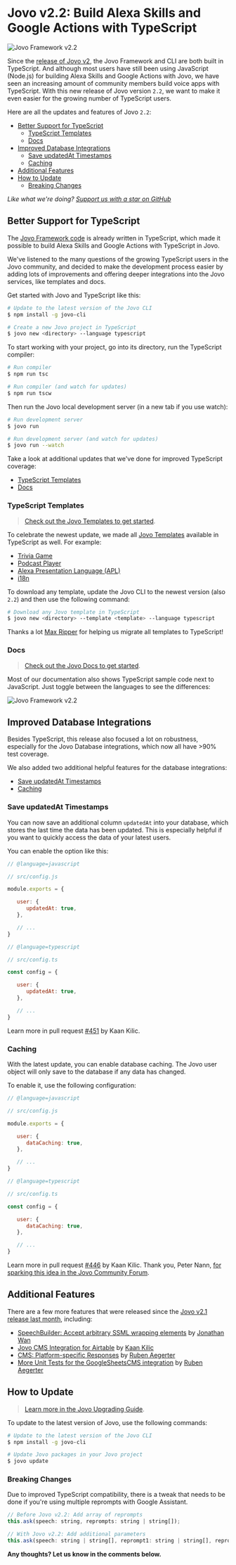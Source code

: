 # Jovo v2.2: Build Alexa Skills and Google Actions with TypeScript

![Jovo Framework v2.2](./img/jovo-v2-2.jpg "Jovo Framework launches version 2.2")

Since the [release of Jovo v2](https://medium.com/@einkoenig/introducing-jovo-framework-v2-c98326ac4aca), the Jovo Framework and CLI are both built in TypeScript. And although most users have still been using JavaScript (Node.js) for building Alexa Skills and Google Actions with Jovo, we have seen an increasing amount of community members build voice apps with TypeScript. With this new release of Jovo version `2.2`, we want to make it even easier for the growing number of TypeScript users.

Here are all the updates and features of Jovo `2.2`:

* [Better Support for TypeScript](#better-support-for-typescript)
   * [TypeScript Templates](#typescript-templates)
   * [Docs](#docs)
* [Improved Database Integrations](#improved-database-integrations)
   * [Save updatedAt Timestamps](#save-updatedat-timestamps)
   * [Caching](#caching) 
* [Additional Features](#additional-features)
* [How to Update](#how-to-update)
   * [Breaking Changes](#breaking-changes)


*Like what we're doing? [Support us with a star on GitHub](https://github.com/jovotech/jovo-framework/)* 


## Better Support for TypeScript

The [Jovo Framework code](https://github.com/jovotech/jovo-framework) is already written in TypeScript, which made it possible to build Alexa Skills and Google Actions with TypeScript in Jovo.

We've listened to the many questions of the growing TypeScript users in the Jovo community, and decided to make the development process easier by adding lots of improvements and offering deeper integrations into the Jovo services, like templates and docs.

Get started with Jovo and TypeScript like this:

```sh
# Update to the latest version of the Jovo CLI
$ npm install -g jovo-cli

# Create a new Jovo project in TypeScript
$ jovo new <directory> --language typescript
```

To start working with your project, go into its directory, run the TypeScript compiler: 

```sh
# Run compiler
$ npm run tsc

# Run compiler (and watch for updates)
$ npm run tscw
```

Then run the Jovo local development server (in a new tab if you use watch):

```sh
# Run development server
$ jovo run

# Run development server (and watch for updates)
$ jovo run --watch
```

Take a look at additional updates that we've done for improved TypeScript coverage:

* [TypeScript Templates](#typescript-templates)
* [Docs](#docs)

### TypeScript Templates

> [Check out the Jovo Templates to get started](https://github.com/jovotech/jovo-templates).

To celebrate the newest update, we made all [Jovo Templates](https://github.com/jovotech/jovo-templates) available in TypeScript as well. For example:

* [Trivia Game](https://github.com/jovotech/jovo-templates/tree/master/02_trivia-game/typescript)
* [Podcast Player](https://github.com/jovotech/jovo-templates/tree/master/podcast-player/typescript)
* [Alexa Presentation Language (APL)](https://github.com/jovotech/jovo-templates/tree/master/alexa/apl/typescript)
* [i18n](https://github.com/jovotech/jovo-templates/tree/master/i18n/typescript)

To download any template, update the Jovo CLI to the newest version (also `2.2`) and then use the following command:

```sh
# Download any Jovo template in TypeScript
$ jovo new <directory> --template <template> --language typescript
```

Thanks a lot [Max Ripper](https://github.com/Veake) for helping us migrate all templates to TypeScript!

### Docs

> [Check out the Jovo Docs to get started](https://www.jovo.tech/docs).

Most of our documentation also shows TypeScript sample code next to JavaScript. Just toggle between the languages to see the differences:

![Jovo Framework v2.2](./img/typescript-docs.gif "Jovo Framework launches version 2.2")


## Improved Database Integrations

Besides TypeScript, this release also focused a lot on robustness, especially for the Jovo Database integrations, which now all have >90% test coverage.

We also added two additional helpful features for the database integrations:
* [Save updatedAt Timestamps](#save-updatedat-timestamps)
* [Caching](#caching) 


### Save updatedAt Timestamps

You can now save an additional column `updatedAt` into your database, which stores the last time the data has been updated. This is especially helpful if you want to quickly access the data of your latest users.

You can enable the option like this:

```js
// @language=javascript

// src/config.js

module.exports = {

   user: {
      updatedAt: true,
   },

   // ...
}

// @language=typescript

// src/config.ts

const config = {

   user: {
      updatedAt: true,
   },

   // ...
}
```

Learn more in pull request [#451](https://github.com/jovotech/jovo-framework/pull/451) by Kaan Kilic.

### Caching

With the latest update, you can enable database caching. The Jovo user object will only save to the database if any data has changed.

To enable it, use the following configuration:

```js
// @language=javascript

// src/config.js

module.exports = {

   user: {
      dataCaching: true,
   },

   // ...
}

// @language=typescript

// src/config.ts

const config = {

   user: {
      dataCaching: true,
   },

   // ...
}
```
Learn more in pull request [#446](https://github.com/jovotech/jovo-framework/pull/446) by Kaan Kilic. Thank you, Peter Nann, [for sparking this idea in the Jovo Community Forum](https://community.jovo.tech/t/jovo-middlewares-and-db-operations/164/3).



## Additional Features

There are a few more features that were released since the [Jovo v2.1 release last month](https://www.jovo.tech/news/2019-03-05-jovo-v2-1), including:

* [SpeechBuilder: Accept arbitrary SSML wrapping elements](https://github.com/jovotech/jovo-framework/pull/442) by [Jonathan Wan](https://github.com/jnthnwn)
* [Jovo CMS Integration for Airtable](https://www.jovo.tech/news/2019-03-12-airtable-cms-integration) by [Kaan Kilic](https://github.com/KaanKC)
* [CMS: Platform-specific Responses](https://www.jovo.tech/news/2019-03-27-cms-platform-responses-caching) by [Ruben Aegerter](https://github.com/rubenaeg)
* [More Unit Tests for the GoogleSheetsCMS integration](https://github.com/jovotech/jovo-framework/pull/450) by [Ruben Aegerter](https://github.com/rubenaeg)


## How to Update

> [Learn more in the Jovo Upgrading Guide](https://www.jovo.tech/docs/installation/upgrading).

To update to the latest version of Jovo, use the following commands:

```sh
# Update to the latest version of the Jovo CLI
$ npm install -g jovo-cli

# Update Jovo packages in your Jovo project
$ jovo update
```

### Breaking Changes

Due to improved TypeScript compatibility, there is a tweak that needs to be done if you're using multiple reprompts with Google Assistant.

```js
// Before Jovo v2.2: Add array of reprompts
this.ask(speech: string, reprompts: string | string[]);

// With Jovo v2.2: Add additional parameters
this.ask(speech: string | string[], reprompt1: string | string[], reprompt2: string | string[], ...);
```



**Any thoughts? Let us know in the comments below.**


<!--[metadata]: { "description": "Learn more about Jovo Framework version 2.2, which was released in April 2019.", "author": "jan-koenig", "tags": "Releases", "og-image": "https://www.jovo.tech/img/news/2019-04-04-jovo-v2-2-typescript/jovo-v2-2.jpg" }-->
